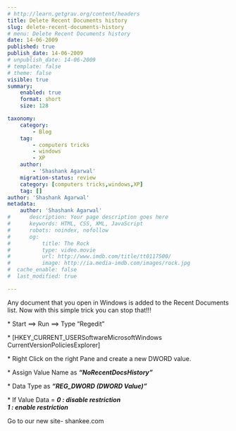 ```yaml
---
# http://learn.getgrav.org/content/headers
title: Delete Recent Documents history
slug: delete-recent-documents-history
# menu: Delete Recent Documents history
date: 14-06-2009
published: true
publish_date: 14-06-2009
# unpublish_date: 14-06-2009
# template: false
# theme: false
visible: true
summary:
    enabled: true
    format: short
    size: 128

taxonomy:
    category:
        - Blog
    tag:
        - computers tricks
        - windows
        - XP
    author:
        - 'Shashank Agarwal'
    migration-status: review
    category: [computers tricks,windows,XP]
    tag: []
author: 'Shashank Agarwal'
metadata:
    author: 'Shashank Agarwal'
#      description: Your page description goes here
#      keywords: HTML, CSS, XML, JavaScript
#      robots: noindex, nofollow
#      og:
#          title: The Rock
#          type: video.movie
#          url: http://www.imdb.com/title/tt0117500/
#          image: http://ia.media-imdb.com/images/rock.jpg
#  cache_enable: false
#  last_modified: true

---
```


Any document that you open in Windows is added to the Recent Documents list. Now with this simple trick you can stop that!!!

\* Start ==> Run ==> Type “Regedit”

\* [HKEY\_CURRENT\_USERSoftwareMicrosoftWindows  
 CurrentVersionPoliciesExplorer]

\* Right Click on the right Pane and create a new DWORD value.

\* Assign Value Name as ***“NoRecentDocsHistory”***

\* Data Type as ***“REG\_DWORD (DWORD Value)”***

\* If Value Data = ***0 : disable restriction  
 1 : enable restriction***

Go to our new site- shankee.com
